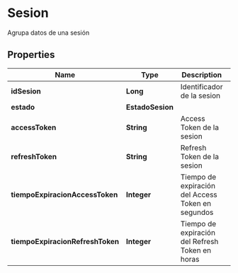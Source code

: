 

# Sesion

Agrupa datos de una sesión

## Properties

| Name | Type | Description | Notes |
|------------ | ------------- | ------------- | -------------|
|**idSesion** | **Long** | Identificador de la sesion |  [optional] |
|**estado** | **EstadoSesion** |  |  [optional] |
|**accessToken** | **String** | Access Token de la sesion |  [optional] |
|**refreshToken** | **String** | Refresh Token de la sesion |  [optional] |
|**tiempoExpiracionAccessToken** | **Integer** | Tiempo de expiración del Access Token en segundos |  [optional] |
|**tiempoExpiracionRefreshToken** | **Integer** | Tiempo de expiración del Refresh Token en horas |  [optional] |



